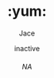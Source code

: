 <!--
**jaceeeeee/jaceeeeee** is a ✨ _special_ ✨ repository because its `README.md` (this file) appears on your GitHub profile.

Here are some ideas to get you started:

- 🔭 I’m currently working on ...
- 🌱 I’m currently learning ...
- 👯 I’m looking to collaborate on ...
- 🤔 I’m looking for help with ...
- 💬 Ask me about ...
- 📫 How to reach me: ...
- 😄 Pronouns: ...
- ⚡ Fun fact: ...
- 
-->

<h1 align='center'>:yum:</h1>
<p align='center'>
Jace
</p>
<p align='center'>inactive</p>

<h6 align='center'><i>NA</i></h6>



